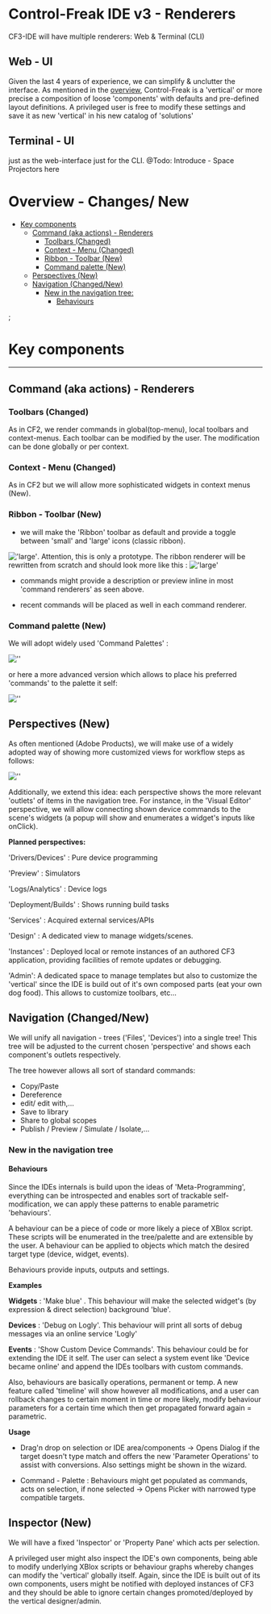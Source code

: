 # Control-Freak IDE v3 - Renderers

CF3-IDE will have multiple renderers: Web & Terminal (CLI)

## Web - UI

Given the last 4 years of experience, we can simplify & unclutter the interface. As mentioned in the [overview](../Control-Freak-v3.md), Control-Freak is a 'vertical' or more precise a composition of loose 'components' with defaults and pre-defined layout definitions. A privileged user is free to modify these settings and save it as new 'vertical' in his new catalog of 'solutions'

## Terminal - UI

just as the web-interface just for the CLI.
@Todo: Introduce - Space Projectors here

# Overview - Changes/ New

<!-- toc -->

- [Key components](#key-components)
  * [Command (aka actions) - Renderers](#command-aka-actions---renderers)
    + [Toolbars (Changed)](#toolbars-changed)
    + [Context - Menu (Changed)](#context---menu-changed)
    + [Ribbon - Toolbar (New)](#ribbon---toolbar-new)
    + [Command palette (New)](#command-palette-new)
  * [Perspectives (New)](#perspectives-new)
  * [Navigation (Changed/New)](#navigation-changednew)
    + [New in the navigation tree:](#new-in-the-navigation-tree)
      - [Behaviours](#behaviours)

<!-- tocstop -->

;

# Key components

<hr/>

## Command (aka actions) - Renderers

### Toolbars (Changed)

As in CF2, we render commands in global(top-menu), local toolbars and context-menus. Each toolbar can be modified by the user. The modification can be done globally or per context.

### Context - Menu (Changed)

As in CF2 but we will allow more sophisticated widgets in context menus (New).

### Ribbon - Toolbar (New)

- we will make the 'Ribbon' toolbar as default and provide a toggle between 'small' and 'large' icons (classic ribbon).

!['large'](./ribbons.png). Attention, this is only a prototype. The ribbon renderer will be rewritten from scratch and should look more like this : !['large'](./ribbons-fusion.png)

- commands might provide a description or preview inline in most 'command renderers' as seen above.

- recent commands will be placed as well in each command renderer.

### Command palette (New)

We will adopt widely used 'Command Palettes' :

![''](./command-palette.png)

or here a more advanced version which allows to place his preferred 'commands' to the palette it self:

![''](./command-palette-fusion.png)

## Perspectives (New)

As often mentioned (Adobe Products), we will make use of a widely adopted way of showing more customized views for workflow steps as follows:

![''](./perspectives.png)

Additionally, we extend this idea: each perspective shows the more relevant 'outlets' of items in the navigation tree. For instance, in the 'Visual Editor' perspective, we will allow connecting shown device commands to the scene's widgets (a popup will show and enumerates a widget's inputs like onClick).

**Planned perspectives:**

'Drivers/Devices' : Pure device programming

'Preview' : Simulators

'Logs/Analytics' : Device logs

'Deployment/Builds' : Shows running build tasks

'Services' : Acquired external services/APIs

'Design' : A dedicated view to manage widgets/scenes.

'Instances' : Deployed local or remote instances of an authored CF3 application, providing facilities of remote updates or debugging.

'Admin': A dedicated space to manage templates but also to customize the 'vertical' since the IDE is build out of it's own composed parts (eat your own dog food). This allows to customize toolbars, etc...

## Navigation (Changed/New)

We will unify all navigation - trees ('Files', 'Devices') into a single tree! This tree will be adjusted to the current chosen 'perspective' and shows each component's outlets respectively.

The tree however allows all sort of standard commands:

- Copy/Paste
- Dereference
- edit/ edit with,...
- Save to library
- Share to global scopes
- Publish / Preview / Simulate / Isolate,...

### New in the navigation tree

#### Behaviours

Since the IDEs internals is build upon the ideas of 'Meta-Programming', everything can be introspected and enables sort of trackable self-modification, we can apply these patterns to enable parametric 'behaviours'.

A behaviour can be a piece of code or more likely a piece of XBlox script. These scripts will be enumerated in the tree/palette and are extensible by the user. A behaviour can be applied to objects which match the desired target type (device, widget, events).

Behaviours provide inputs, outputs and settings.

**Examples**

**Widgets** : 'Make blue' . This behaviour will make the selected widget's (by expression & direct selection) background 'blue'.

**Devices** : 'Debug on Logly'. This behaviour will print all sorts of debug messages via an online service 'Logly'

**Events** : 'Show Custom Device Commands'. This behaviour could be for extending the IDE it self. The user can select a system event like 'Device became online' and append the IDEs toolbars with custom commands.

Also, behaviours are basically operations, permanent or temp. A new feature called 'timeline' will show however all modifications, and a user can rollback changes to certain moment in time or more likely, modify behaviour parameters for a certain time which then get propagated forward again = parametric.

**Usage**

- Drag'n drop on selection or IDE area/components -> Opens Dialog if the target doesn't type match and offers the new 'Parameter Operations' to assist with conversions. Also settings might be shown in the wizard.

- Command - Palette : Behaviours might get populated as commands, acts on selection, if none selected -> Opens Picker with narrowed type compatible targets.

## Inspector (New)

We will have a fixed 'Inspector' or 'Property Pane' which acts per selection.

A privileged user might also inspect the IDE's own components, being able
to modify underlying XBlox scripts or behaviour graphs whereby changes can modify the 'vertical' globally itself. Again, since the IDE is built out of its own components, users might be notified with deployed instances of CF3 and they should be able to ignore certain changes promoted/deployed by the vertical designer/admin.